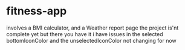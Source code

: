 # fitness-app
involves a BMI calculator, and a Weather report page
the project is'nt complete yet but there you have it
i have issues in the selected bottomIconColor and the unselectedIconColor not changing for now
